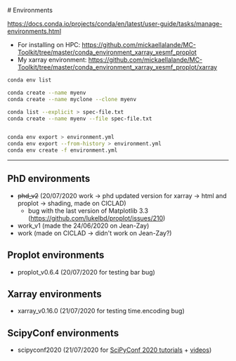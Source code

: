 # Environments

https://docs.conda.io/projects/conda/en/latest/user-guide/tasks/manage-environments.html

- For installing on HPC: https://github.com/mickaellalande/MC-Toolkit/tree/master/conda_environment_xarray_xesmf_proplot
- My xarray environment: https://github.com/mickaellalande/MC-Toolkit/tree/master/conda_environment_xarray_xesmf_proplot/xarray


```bash
conda env list

conda create --name myenv
conda create --name myclone --clone myenv

conda list --explicit > spec-file.txt
conda create --name myenv --file spec-file.txt


conda env export > environment.yml
conda env export --from-history > environment.yml
conda env create -f environment.yml
```

---

## PhD environments

- ~~phd_v2~~ (20/07/2020 work -> phd updated version for xarray -> html and proplot -> shading, made on CICLAD)
    - bug with the last version of Matplotlib 3.3 (https://github.com/lukelbd/proplot/issues/210)
- work_v1 (made the 24/06/2020 on Jean-Zay)
- work (made on CICLAD -> didn't work on Jean-Zay?)

## Proplot environments

- proplot_v0.6.4 (20/07/2020 for testing bar bug)

## Xarray environments

- xarray_v0.16.0 (21/07/2020 for testing time.encoding bug)

## ScipyConf environments

- scipyconf2020 (21/07/2020 for [SciPyConf 2020 tutorials](https://www.scipy2020.scipy.org/tutorial-information) + [videos](https://www.youtube.com/playlist?list=PLYx7XA2nY5Gde-6QO98KUJ9iL_WW4rgYf))